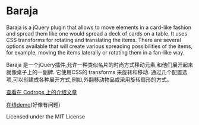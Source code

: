 
Baraja
=========

Baraja is a jQuery plugin that allows to move elements in a card-like fashion and spread them like one would spread a deck of cards on a table. It uses CSS transforms for rotating and translating the items. There are several options available that will create various spreading possibilities of the items, for example, moving the items laterally or rotating them in a fan-like way.
  
Baraja 是一个jQuery插件,允许一种类似名片的时尚方式移动元素,和他们展开起来就像桌子上的一副牌. 它使用CSS的 transforms 来旋转和移动. 通过几个配置选项,可以创建成各种展开方式,例如,外翻移动物品或采用旋转扇形的方式。


[查看在 Codrops 上的介绍文章](http://tympanus.net/codrops/?p=12050)
 
[在线demo](http://tympanus.net/Development/Baraja/)(好像有问题)

Licensed under the MIT License

